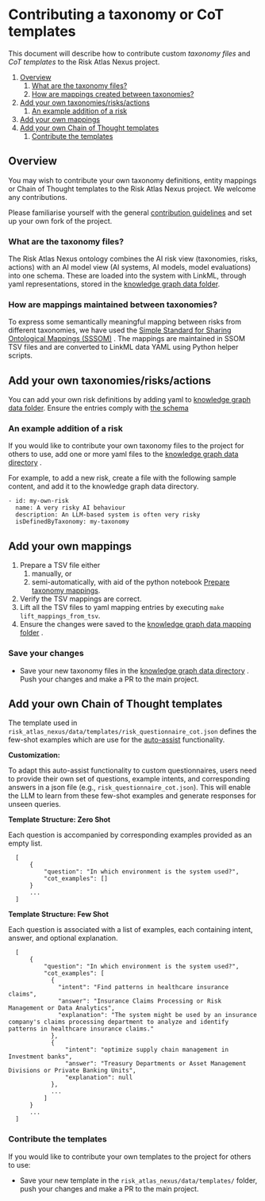 # Contributing a taxonomy or CoT templates

This document will describe how to contribute custom  _taxonomy files_ and _CoT templates_ to the Risk Atlas Nexus
project.

1. [Overview](#overview)
    1. [What are the taxonomy files?](#what-are-the-taxonomy-files)
    2. [How are mappings created between taxonomies?](#how-are-mappings-maintained-between-taxonomies)
2. [Add your own taxonomies/risks/actions](#add-your-own-taxonomiesrisksactions)
    1. [An example addition of a risk](#an-example-addition-of-a-risk)
3. [Add your own mappings](#add-your-own-mappings)
4. [Add your own Chain of Thought templates](#add-your-own-chain-of-thought-templates)
    1. [Contribute the templates](#contribute-the-templates)

## Overview

You may wish to contribute your own taxonomy definitions, entity mappings or Chain of Thought templates to the Risk
Atlas Nexus project. We welcome any contributions.

Please familiarise yourself with the
general [contribution guidelines](https://github.com/ibm/risk-atlas-nexus/CONTRIBUTING.md) and set up your own fork of
the project.

### What are the taxonomy files?

The Risk Atlas Nexus ontology combines the AI risk view (taxonomies, risks, actions) with an AI model view (AI systems,
AI models, model evaluations) into one schema. These are loaded into the system with LinkML, through yaml
representations, stored in
the [knowledge graph data folder](https://github.com/ibm/risk-atlas-nexus/src/risk_atlas_nexus/data/knowledge_graph/).

### How are mappings maintained between taxonomies?

To express some semantically meaningful mapping between risks from different taxonomies, we have used the [Simple
Standard for Sharing Ontological Mappings (SSSOM)](https://academic.oup.com/database/article/doi/10.1093/database/baac035/6591806)
. The mappings are maintained in SSOM TSV files and are converted to LinkML data
YAML using Python helper scripts.

## Add your own taxonomies/risks/actions

You can add your own risk definitions by adding yaml
to [knowledge graph data folder](https://github.com/ibm/risk-atlas-nexus/src/risk_atlas_nexus/data/knowledge_graph/).
Ensure the entries comply with [the schema](../ontology/index.md)

### An example addition of a risk

If you would like to contribute your own taxonomy files to the project for others to use, add one or more yaml files to
the  [knowledge graph data directory](https://github.com/IBM/risk-atlas-nexus/tree/main/src/risk_atlas_nexus/data/knowledge_graph/)
.

For example, to add a new risk, create a file with the following sample content, and add it to the knowledge graph data
directory.

```
- id: my-own-risk
  name: A very risky AI behaviour
  description: An LLM-based system is often very risky
  isDefinedByTaxonomy: my-taxonomy
```

## Add your own mappings

1. Prepare a TSV file either
    1. manually, or
    2. semi-automatically, with aid of the python notebook [Prepare taxonomy mappings](../examples/notebooks/Prepare_taxonomy_mappings.ipynb).
2. Verify the TSV mappings are correct.
3. Lift all the TSV files to yaml mapping entries by executing `make lift_mappings_from_tsv`.
4. Ensure the changes were saved to the [knowledge graph data mapping folder](https://github.com/ibm/risk-atlas-nexus/src/risk_atlas_nexus/data/knowledge_graph/mapping/) .

### Save your changes
- Save your new taxonomy files in
  the [knowledge graph data directory](https://github.com/IBM/risk-atlas-nexus/tree/main/src/risk_atlas_nexus/data/knowledge_graph)
  . Push your changes and make a PR to the main project.

## Add your own Chain of Thought templates

The template used in `risk_atlas_nexus/data/templates/risk_questionnaire_cot.json` defines the few-shot examples which are use for the [auto-assist](../examples/notebooks/autoassist_questionnaire.ipynb) functionality.

**Customization:**

To adapt this auto-assist functionality to custom questionnaires, users need to provide their own set of questions, example intents, and corresponding answers in a json file (e.g., `risk_questionnaire_cot.json`). This will enable the LLM to learn from these few-shot examples and generate responses for unseen queries.

**Template Structure: Zero Shot**

Each question is accompanied by corresponding examples provided as an empty list.

```shell
  [
      {
          "question": "In which environment is the system used?",
          "cot_examples": []
      }
      ...
  ]
```

**Template Structure: Few Shot**

Each question is associated with a list of examples, each containing intent, answer, and optional explanation.

```shell
  [
      {
          "question": "In which environment is the system used?",
          "cot_examples": [
            {
              "intent": "Find patterns in healthcare insurance claims",
              "answer": "Insurance Claims Processing or Risk Management or Data Analytics",
              "explanation": "The system might be used by an insurance company's claims processing department to analyze and identify patterns in healthcare insurance claims."
            },
            {
                "intent": "optimize supply chain management in Investment banks",
                "answer": "Treasury Departments or Asset Management Divisions or Private Banking Units",
                "explanation": null
            },
            ...
          ]
      }
      ...
  ]
```

### Contribute the templates

If you would like to contribute your own templates to the project for others to use:

- Save your new template in the `risk_atlas_nexus/data/templates/` folder, push your changes and make a PR to the main
  project.
